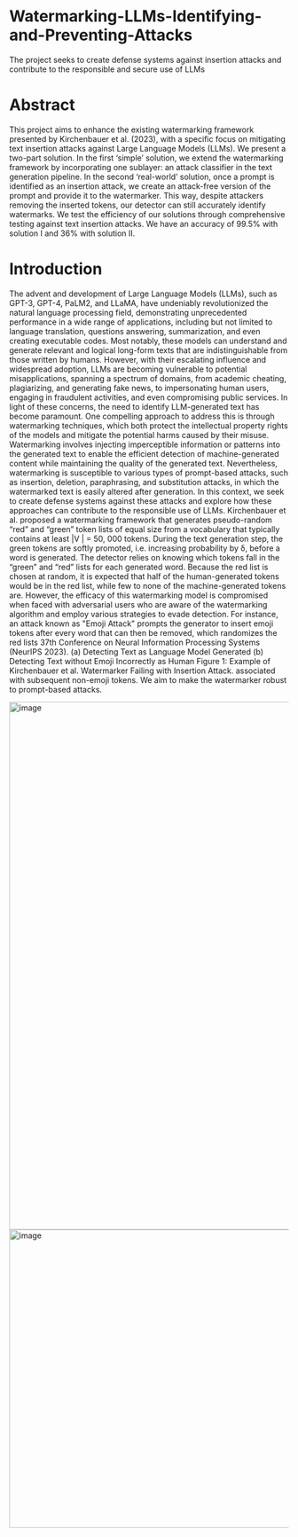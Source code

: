 # Watermarking-LLMs-Identifying-and-Preventing-Attacks
The project seeks to create defense systems against insertion attacks and contribute to the responsible and secure use of LLMs
# Abstract

This project aims to enhance the existing watermarking framework presented by
Kirchenbauer et al. (2023), with a specific focus on mitigating text insertion attacks
against Large Language Models (LLMs). We present a two-part solution. In the
first ‘simple’ solution, we extend the watermarking framework by incorporating
one sublayer: an attack classifier in the text generation pipeline. In the second
‘real-world’ solution, once a prompt is identified as an insertion attack, we create
an attack-free version of the prompt and provide it to the watermarker. This way,
despite attackers removing the inserted tokens, our detector can still accurately
identify watermarks. We test the efficiency of our solutions through comprehensive
testing against text insertion attacks. We have an accuracy of 99.5% with solution I
and 36% with solution II.
# Introduction

The advent and development of Large Language Models (LLMs), such as GPT-3, GPT-4, PaLM2,
and LLaMA, have undeniably revolutionized the natural language processing field, demonstrating
unprecedented performance in a wide range of applications, including but not limited to language
translation, questions answering, summarization, and even creating executable
codes. Most notably, these models can understand and generate relevant and logical long-form
texts that are indistinguishable from those written by humans. However, with their escalating
influence and widespread adoption, LLMs are becoming vulnerable to potential misapplications,
spanning a spectrum of domains, from academic cheating, plagiarizing, and generating fake news, to
impersonating human users, engaging in fraudulent activities, and even compromising public services. In light of these concerns, the need to identify LLM-generated text has become paramount.
One compelling approach to address this is through watermarking techniques, which both protect the
intellectual property rights of the models and mitigate the potential harms caused by their misuse.
Watermarking involves injecting imperceptible information or patterns into the generated text to
enable the efficient detection of machine-generated content while maintaining the quality of the
generated text. Nevertheless, watermarking is susceptible to various types of prompt-based attacks,
such as insertion, deletion, paraphrasing, and substitution attacks, in which the watermarked text is
easily altered after generation. In this context, we seek to create defense systems against these attacks
and explore how these approaches can contribute to the responsible use of LLMs.
Kirchenbauer et al. proposed a watermarking framework that generates pseudo-random “red”
and “green” token lists of equal size from a vocabulary that typically contains at least |V | = 50, 000
tokens. During the text generation step, the green tokens are softly promoted, i.e. increasing
probability by δ, before a word is generated. The detector relies on knowing which tokens fall in
the “green” and “red” lists for each generated word. Because the red list is chosen at random, it is
expected that half of the human-generated tokens would be in the red list, while few to none of the
machine-generated tokens are. However, the efficacy of this watermarking model is compromised
when faced with adversarial users who are aware of the watermarking algorithm and employ various
strategies to evade detection. For instance, an attack known as "Emoji Attack" prompts the generator
to insert emoji tokens after every word that can then be removed, which randomizes the red lists
37th Conference on Neural Information Processing Systems (NeurIPS 2023).
(a) Detecting Text as Language Model Generated (b) Detecting Text without Emoji Incorrectly as Human
Figure 1: Example of Kirchenbauer et al. Watermarker Failing with Insertion Attack.
associated with subsequent non-emoji tokens. We aim to make the watermarker robust
to prompt-based attacks.


<img width="952" alt="image" src="https://github.com/Palak-B/Watermarking-LLMs-Identifying-and-Preventing-Attacks/assets/24750162/cdef24fe-550a-46ef-9e3f-f79137049ebf">


<img width="538" alt="image" src="https://github.com/Palak-B/Watermarking-LLMs-Identifying-and-Preventing-Attacks/assets/24750162/c4375983-8070-4b0a-992c-d92e94abfec7">
